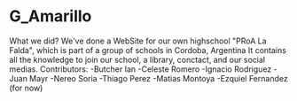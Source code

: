 # G_Amarillo
What we did?
    We've done a WebSite for our own highschool "PRoA La Falda", which is part of a group of schools in Cordoba, Argentina
    It contains all the knowledge to join our school, a library, conctact, and our social medias.
Contributors:
    -Butcher Ian
    -Celeste Romero
    -Ignacio Rodriguez
    -Juan Mayr
    -Nereo Soria
    -Thiago Perez
    -Matias Montoya
    -Ezquiel Fernandez
(for now)
